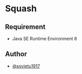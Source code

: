# Squash

## Requirement

- Java SE Runtime Environment 8

## Author

- [@sovietu1917](https://twitter.com/sovietu1917)
